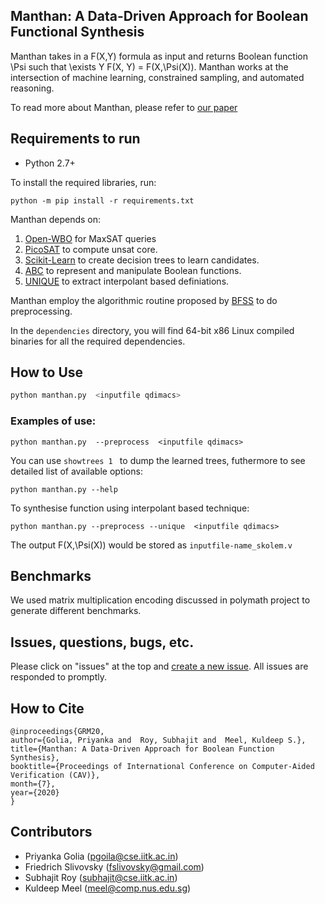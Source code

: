## Manthan: A Data-Driven Approach for Boolean Functional Synthesis
Manthan takes in a F(X,Y) formula as input and returns Boolean function \Psi such that \exists Y F(X, Y) = F(X,\Psi(X)). Manthan works at the intersection of machine learning, constrained sampling, and automated reasoning. 

To read more about Manthan, please refer to [our paper](https://priyanka-golia.github.io/publication/cav20-manthan/cav20-manthan.pdf)


## Requirements to run

* Python 2.7+

To install the required libraries, run:

```
python -m pip install -r requirements.txt
```
Manthan depends on: 
1. [Open-WBO](https://github.com/sbjoshi/Open-WBO-Inc)  for MaxSAT queries
2. [PicoSAT](http://fmv.jku.at/picosat/) to compute unsat core. 
3. [Scikit-Learn](https://scikit-learn.org/stable/modules/tree.html) to create decision trees to learn candidates.  
4. [ABC](https://github.com/berkeley-abc/abc) to represent and manipulate Boolean functions. 
5. [UNIQUE](https://github.com/perebor/unique) to extract interpolant based definiations.

Manthan employ the algorithmic routine proposed by [BFSS](https://github.com/Sumith1896/bfss) to do preprocessing.

In the `dependencies` directory, you will find 64-bit x86 Linux compiled binaries for all the required dependencies.

## How to Use

```bash
python manthan.py  <inputfile qdimacs> 
```
### Examples of use:

```
python manthan.py  --preprocess  <inputfile qdimacs>

```



 You can use `showtrees 1 ` to dump the learned trees, futhermore to see detailed list of available options:

```
python manthan.py --help
```

To synthesise function using interpolant based technique:


```
python manthan.py --preprocess --unique  <inputfile qdimacs>

```

The output F(X,\Psi(X)) would be stored as `inputfile-name_skolem.v`

## Benchmarks
We used matrix multiplication encoding discussed in polymath project to generate different benchmarks.

## Issues, questions, bugs, etc.
Please click on "issues" at the top and [create a new issue](https://github.com/meelgroup/manthan/issues). All issues are responded to promptly.

## How to Cite
```
@inproceedings{GRM20,
author={Golia, Priyanka and  Roy, Subhajit and  Meel, Kuldeep S.},
title={Manthan: A Data-Driven Approach for Boolean Function Synthesis},
booktitle={Proceedings of International Conference on Computer-Aided Verification (CAV)},
month={7},
year={2020}
}
```
## Contributors
* Priyanka Golia (pgoila@cse.iitk.ac.in)
* Friedrich Slivovsky (fslivovsky@gmail.com)
* Subhajit Roy (subhajit@cse.iitk.ac.in)
* Kuldeep Meel (meel@comp.nus.edu.sg)


